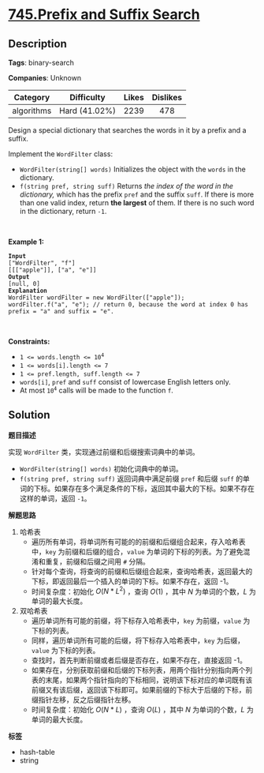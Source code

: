 # [745.Prefix and Suffix Search](https://leetcode.com/problems/prefix-and-suffix-search/description/)

## Description

**Tags**: binary-search

**Companies**: Unknown

|  Category  |  Difficulty   | Likes | Dislikes |
| :--------: | :-----------: | :---: | :------: |
| algorithms | Hard (41.02%) | 2239  |   478    |

<p>Design a special dictionary that searches the words in it by a prefix and a suffix.</p>
<p>Implement the <code>WordFilter</code> class:</p>
<ul>
  <li><code>WordFilter(string[] words)</code> Initializes the object with the <code>words</code> in the dictionary.</li>
  <li><code>f(string pref, string suff)</code> Returns <em>the index of the word in the dictionary,</em> which has the prefix <code>pref</code> and the suffix <code>suff</code>. If there is more than one valid index, return <strong>the largest</strong> of them. If there is no such word in the dictionary, return <code>-1</code>.</li>
</ul>
<p>&nbsp;</p>
<p><strong class="example">Example 1:</strong></p>
<pre><code><strong>Input</strong>
[&quot;WordFilter&quot;, &quot;f&quot;]
[[[&quot;apple&quot;]], [&quot;a&quot;, &quot;e&quot;]]
<strong>Output</strong>
[null, 0]
<strong>Explanation</strong>
WordFilter wordFilter = new WordFilter([&quot;apple&quot;]);
wordFilter.f(&quot;a&quot;, &quot;e&quot;); // return 0, because the word at index 0 has prefix = &quot;a&quot; and suffix = &quot;e&quot;.</code></pre>
<p>&nbsp;</p>
<p><strong>Constraints:</strong></p>
<ul>
  <li><code>1 &lt;= words.length &lt;= 10<sup>4</sup></code></li>
  <li><code>1 &lt;= words[i].length &lt;= 7</code></li>
  <li><code>1 &lt;= pref.length, suff.length &lt;= 7</code></li>
  <li><code>words[i]</code>, <code>pref</code> and <code>suff</code> consist of lowercase English letters only.</li>
  <li>At most <code>10<sup>4</sup></code> calls will be made to the function <code>f</code>.</li>
</ul>

## Solution

**题目描述**

实现 `WordFilter` 类，实现通过前缀和后缀搜索词典中的单词。

- `WordFilter(string[] words)` 初始化词典中的单词。
- `f(string pref, string suff)` 返回词典中满足前缀 `pref` 和后缀 `suff` 的单词的下标。如果存在多个满足条件的下标，返回其中最大的下标。如果不存在这样的单词，返回 `-1`。

**解题思路**

1. 哈希表
   - 遍历所有单词，将单词所有可能的的前缀和后缀组合起来，存入哈希表中，`key` 为前缀和后缀的组合，`value` 为单词的下标的列表。为了避免混淆和重复，前缀和后缀之间用 `#` 分隔。
   - 针对每个查询，将查询的前缀和后缀组合起来，查询哈希表，返回最大的下标，即返回最后一个插入的单词的下标。如果不存在，返回 -1。
   - 时间复杂度：初始化 $O(N * L^2)$ ，查询 $O(1)$ ，其中 $N$ 为单词的个数，$L$ 为单词的最大长度。
2. 双哈希表
   - 遍历单词所有可能的前缀，将下标存入哈希表中，`key` 为前缀，`value` 为下标的列表。
   - 同样，遍历单词所有可能的后缀，将下标存入哈希表中，`key` 为后缀，`value` 为下标的列表。
   - 查找时，首先判断前缀或者后缀是否存在，如果不存在，直接返回 -1。
   - 如果存在，分别获取前缀和后缀的下标列表，用两个指针分别指向两个列表的末尾，如果两个指针指向的下标相同，说明该下标对应的单词既有该前缀又有该后缀，返回该下标即可。如果前缀的下标大于后缀的下标，前缀指针左移，反之后缀指针左移。
   - 时间复杂度：初始化 $O(N * L)$ ，查询 $O(L)$ ，其中 $N$ 为单词的个数，$L$ 为单词的最大长度。

**标签**

- hash-table
- string
